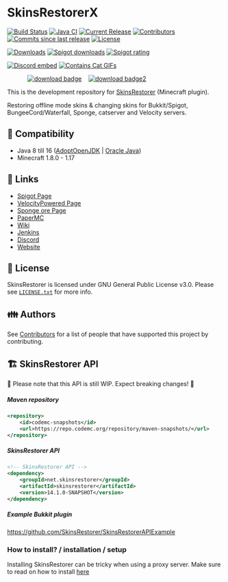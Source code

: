 # SkinsRestorerX
[![Build Status](https://ci.codemc.io/job/SkinsRestorer/job/SkinsRestorerX-DEV/badge/icon)](https://ci.codemc.io/job/SkinsRestorer/job/SkinsRestorerX-DEV/)
[![Java CI](https://github.com/SkinsRestorer/SkinsRestorerX/actions/workflows/maven.yml/badge.svg)](https://github.com/SkinsRestorer/SkinsRestorerX/actions/workflows/maven.yml)
[![Current Release](https://img.shields.io/github/release/SkinsRestorer/SkinsRestorerX.svg)](https://github.com/SkinsRestorer/SkinsRestorerX/releases/latest)
[![Contributors](https://img.shields.io/github/contributors/SkinsRestorer/SkinsRestorerX.svg)](https://github.com/SkinsRestorer/SkinsRestorerX/graphs/contributors)
[![Commits since last release](https://img.shields.io/github/commits-since/SkinsRestorer/SkinsRestorerX/latest.svg)](https://github.com/SkinsRestorer/SkinsRestorerX/commits/master)
[![License](https://img.shields.io/github/license/SkinsRestorer/SkinsRestorerX.svg)](https://github.com/SkinsRestorer/SkinsRestorerX/blob/master/LICENSE)

[![Downloads](https://img.shields.io/github/downloads/SkinsRestorer/SkinsRestorerX/latest/total.svg)](https://github.com/SkinsRestorer/SkinsRestorerX/releases/latest/download/SkinsRestorer.jar)
[![Spigot downloads](https://img.shields.io/spiget/downloads/2124?label=Spigot%20downloads)](https://www.spigotmc.org/resources/2124/)
[![Spigot rating](https://img.shields.io/spiget/rating/2124?label=Spigot%20rating)](https://www.spigotmc.org/resources/2124/)

[![Discord embed](https://discordapp.com/api/guilds/186794372468178944/embed.png)](https://discord.gg/sAhVsyU) 
[![Contains Cat GIFs](https://forthebadge.com/images/badges/contains-cat-gifs.svg)](https://forthebadge.com)


&nbsp;&nbsp;&nbsp;&nbsp;&nbsp;&nbsp;&nbsp;&nbsp;&nbsp;&nbsp;&nbsp;&nbsp;[![download badge](https://img.shields.io/badge/DOWNLOAD-LATEST-success?style=for-the-badge)](https://github.com/SkinsRestorer/SkinsRestorerX/releases/latest/download/SkinsRestorer.jar)
&nbsp;&nbsp;&nbsp;[![download badge2](https://img.shields.io/badge/DOWNLOAD-DEV__BUILD-important?style=for-the-badge)](https://ci.codemc.io/job/SkinsRestorer/job/SkinsRestorerX-DEV/lastBuild/artifact/target/SkinsRestorer.jar)

This is the development repository for [SkinsRestorer](https://www.spigotmc.org/resources/skinsrestorer.2124/) (Minecraft plugin).

Restoring offline mode skins & changing skins for Bukkit/Spigot, BungeeCord/Waterfall, Sponge, catserver and Velocity servers.

## :telescope: Compatibility
- Java 8 till 16 ([AdoptOpenJDK](https://adoptopenjdk.net/) | [Oracle Java](https://www.oracle.com/de/java/technologies/javase-downloads.html))
- Minecraft 1.8.0 - 1.17

## :link: Links
- [Spigot Page](https://www.spigotmc.org/resources/skinsrestorer.2124/)
- [VelocityPowered Page](https://forums.velocitypowered.com/t/skinsrestorer-ability-to-restore-change-skins-on-servers/142)
- [Sponge ore Page](https://ore.spongepowered.org/SRTeam/SkinsRestorer)
- [PaperMC](https://papermc.io/forums/t/1-8-1-14-4-skinsrestorer/1996)
- [Wiki](https://github.com/SkinsRestorer/SkinsRestorerX/wiki/)
- [Jenkins](https://ci.codemc.io/job/SkinsRestorer/job/SkinsRestorerX/)
- [Discord](https://discord.me/skinsrestorer)
- [Website](https://skinsrestorer.net/)

## :scroll: License
SkinsRestorer is licensed under GNU General Public License v3.0. Please see [`LICENSE.txt`](https://github.com/SkinsRestorer/SkinsRestorerX/blob/master/LICENSE) for more info.

## :family: Authors
See [Contributors](https://github.com/SkinsRestorer/SkinsRestorerX/graphs/contributors) for a list of people that have supported this project by contributing.

## :building_construction: SkinsRestorer API

:rotating_light: Please note that this API is still WIP. Expect breaking changes! :rotating_light:

##### Maven repository
```xml
<repository>
    <id>codemc-snapshots</id>
    <url>https://repo.codemc.org/repository/maven-snapshots/</url>
</repository>
```

##### SkinsRestorer API
```xml
<!-- SkinsRestorer API -->
<dependency>
    <groupId>net.skinsrestorer</groupId>
    <artifactId>skinsrestorer</artifactId>
    <version>14.1.0-SNAPSHOT</version>
</dependency>
```

##### Example Bukkit plugin
https://github.com/SkinsRestorer/SkinsRestorerAPIExample

### How to install? / installation / setup
Installing SkinsRestorer can be tricky when using a proxy server.
Make sure to read on how to install [here](https://github.com/SkinsRestorer/SkinsRestorerX/wiki/Installing-SkinsRestorer#Basic-Installation)
